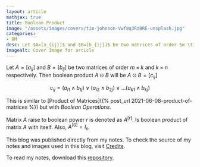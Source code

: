 ```yaml
---
layout: article
mathjax: true
title: Boolean Product
image: "/assets/images/covers/tim-johnson-Vwf8q3RzBRE-unsplash.jpg"
categories:
- DM
desc: Let $A=[a_{ij}]$ and $B=[b_{ij}]$ be two matrices of order $m \times k$ and $k \times n$ respectively. Then boolean product $A \odot B$ will be $A \odot B =[c_{ij}]$ 
imagealt: Cover Image for article
---
```


Let $A=[a_{ij}]$ and $B=[b_{ij}]$ be two matrices of order $m \times k$ and $k \times n$ respectively. Then boolean product $A \odot B$ will be $A \odot B =[c_{ij}]$
































































































































































































































































































































































































$$c_{ij} = (a_{i1} \wedge b_{1j}) \vee (a_{i2} \wedge b_{2j}) \vee \dots (a_{k1} \wedge b_{kj})$$

































































































































































































































































































































































































This is similar to [Product of Matrices]({% post_url 2021-06-08-product-of-matrices %}) but with *Boolean Operations*.

Matrix $A$ raise to boolean power $r$ is denoted as $A^{[r]}$. Is boolean product of matrix $A$ with itself. Also, $A^{[0]} = I_n$

































































































































































































































































































































































































This blog was published directly from my notes.
To check the source of my notes and images used in this blog, visit <a href="/credits.html" target="_blank">Credits</a>.

To read my notes, download this <a href="https://github.com/bovem/CS" target="blank">repository</a>.